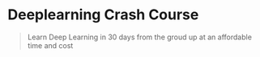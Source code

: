 # Deeplearning Crash Course

> Learn Deep Learning in 30 days from the groud up at an affordable time and cost



